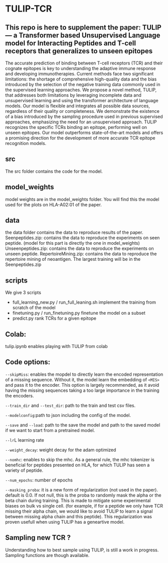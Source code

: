 # TULIP-TCR
## This repo is here to supplement the paper: TULIP — a Transformer based Unsupervised Language model for Interacting Peptides and T-cell receptors that generalizes to unseen epitopes
The accurate prediction of binding between T-cell receptors (TCR) and their cognate epitopes is key to understanding the adaptive immune response and developing immunotherapies. Current methods face two significant limitations: the shortage of comprehensive high-quality data and the bias introduced by the selection of the negative training data commonly used in the supervised learning approaches. We propose a novel method, TULIP, that addresses both limitations by leveraging incomplete data and unsupervised learning and using the transformer architecture of language models. Our model is flexible and integrates all possible data sources, regardless of their quality or completeness. We demonstrate the existence of a bias introduced by the sampling procedure used in previous supervised approaches, emphasizing the need for an unsupervised approach. TULIP recognizes the specific TCRs binding an epitope, performing well on unseen epitopes. Our model outperforms state-of-the-art models and offers a promising direction for the development of more accurate TCR epitope recognition models.


## src
The src folder contains the code for the model.


## model_weights
model weights are in the model_weights folder. You will find this the model used for the plots on HLA-A02:01 of the paper.

## data
the data folder contains the data to reproduce results of the paper.
Seenpeptides.zip: contains the data to reproduce the experiments on seen peptide. (model for this part is directly the one in model_weights)
Unseenpeptides.zip: contains the data to reproduce the experiments on unseen peptide.
RepertoireMining.zip: contains the data to reproduce the repertoire mining of neoantigen.
The largest training will be in the Seenpeptides.zip



## scripts
We give 3 scripts 
 - full_learning_new.py / run_full_leaning.sh implement the training from scratch of the model
 - finetuning.py / run_finetuning.py finetune the model on a subset
 - predict.py rank TCRs for a given epitope


## Colab:
tulip.ipynb enables playing with TULIP from colab


## Code options:
`--skipMiss`: enables the mopdel to directly learn the encoded representation of a missing sequence. Without it, the model learn the embedding of `<MIS>` and pass it to the encoder. This option is largely recommended, as it avoid having the missing sequences taking a too large importance in the training the encoders.

`--train_dir` and `--test_dir`: path to the train and test csv files.

`--modelconfig`:path to json including the config of the model.

`--save` and `--load`: path to the save the model and path to the saved model if we want to start from a pretrained model.

`--lr`L learning rate

`--weight_decay`: weight decay for the adam optimized

`--nomhc`: enables to skip the mhc. As a general rule, the mhc tokenizer is beneficial for peptides presented on HLA, for which TULIP has seen a variety of peptide.

`--num_epochs`: number of epochs

`--masking_proba`: it is a new form of regularization (not used in the paper). default is 0.0. If not null, this is the proba to randomly mask the alpha or the beta chain during training. This is made to mitigate some experimental biases on bulk vs single cell. (for example, if for a peptide we only have TCR missing their alpha chain, we would like to avoid TULIP to learn a signal between missing alpha chain and this peptide). This regularization was proven usefull when using TULIP has a geneartive model. 




## Sampling new TCR ?
Understanding how to best sample using TULIP, is still a work in progress. Sampling functions are though available.



